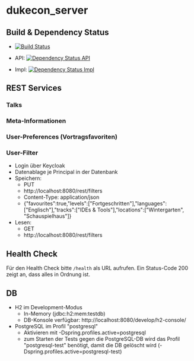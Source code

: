 # dukecon_server

## Build & Dependency Status

* [![Build Status](https://travis-ci.org/dukecon/dukecon_server.svg?branch=master)](https://travis-ci.org/dukecon/dukecon_server)

* API: [![Dependency Status API](https://www.versioneye.com/user/projects/5552099d06c318a32a0000c5/badge.svg?style=flat)](https://www.versioneye.com/user/projects/5552099d06c318a32a0000c5)
* Impl: [![Dependency Status Impl](https://www.versioneye.com/user/projects/555209a206c3183055000123/badge.svg?style=flat)](https://www.versioneye.com/user/projects/555209a206c3183055000123)

## REST Services

### Talks

### Meta-Informationen

### User-Preferences (Vortragsfavoriten)

### User-Filter
* Login über Keycloak
* Datenablage je Principal in der Datenbank
* Speichern:
  * PUT
  * http://localhost:8080/rest/filters
  * Content-Type: application/json
  * {"favourites":true,"levels":["Fortgeschritten"],"languages":["Englisch"],"tracks":["IDEs & Tools"],"locations":["Wintergarten", "Schauspielhaus"]}
* Lesen:
  * GET
  * http://localhost:8080/rest/filters

## Health Check

Für den Health Check bitte `/health` als URL aufrufen.
Ein Status-Code 200 zeigt an, dass alles in Ordnung ist.

## DB
* H2 im Development-Modus
  * In-Memory (jdbc:h2:mem:testdb)
  * DB-Konsole verfügbar: http://localhost:8080/develop/h2-console/
* PostgreSQL im Profil "postgresql"
  * Aktivieren mit -Dspring.profiles.active=postgresql
  * zum Starten der Tests gegen die PostgreSQL-DB wird das Profil "postgresql-test" benötigt, damit die DB gelöscht wird (-Dspring.profiles.active=postgresql-test)

